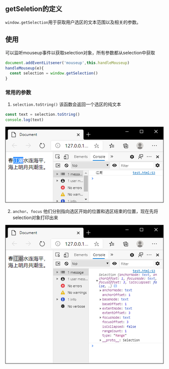 ## getSeletion的定义
`window.getSelection`用于获取用户选区的文本范围以及相关的参数。

## 使用
可以监听mouseup事件以获取selection对象，所有参数都从selection中获取
```js
document.addEventLitsener('mouseup',this.handleMouseup)
handleMouseup(e){
  const selection = window.getSelection()
}
```
### 常用的参数
1. `selection.toString()` 该函数会返回一个选区的纯文本

```js
const text = selection.toString()
console.log(text)
```

![image-20201218211910508](getSelection%E7%9A%84%E4%BD%BF%E7%94%A8.assets/image-20201218211910508.png)

2. `anchor`、`focus` 他们分别指向选区开始的位置和选区结束的位置，现在先将selection对象打印出来

![image-20201218212822449](getSelection%E7%9A%84%E4%BD%BF%E7%94%A8.assets/image-20201218212822449.png)

​		